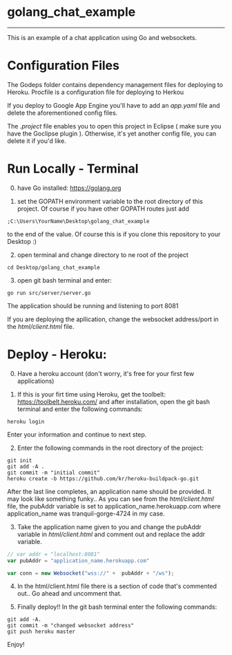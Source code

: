 # golang_chat_example
------------------------
This is an example of a chat application using Go and websockets.

# Configuration Files

The Godeps folder contains dependency management files for deploying to Heroku.
Procfile is a configuration file for deploying to Herkou

If you deploy to Google App Engine you'll have to add an *app.yaml* file and delete the aforementioned config files.

The *.project* file enables you to open this project in Eclipse ( make sure you have the Goclipse plugin ). Otherwise, it's yet another config file, you can delete it if you'd like.

# Run Locally - Terminal

0) have Go installed: https://golang.org

1) set the GOPATH environment variable to the root directory of this project. Of course if you have other GOPATH routes just add

```
;C:\Users\YourName\Desktop\golang_chat_example
```

to the end of the value. Of course this is if you clone this repository to your Desktop :)

2) open terminal and change directory to ne root of the project

```
cd Desktop/golang_chat_example
```

3) open git bash terminal and enter:

```
go run src/server/server.go
```

The application should be running and listening to port 8081

If you are deploying the apllication, change the websocket address/port in the *html/client.html* file.

# Deploy - Heroku:

0) Have a heroku account (don't worry, it's free for your first few applications)

1) If this is your firt time using Heroku, get the toolbelt: https://toolbelt.heroku.com/ and after installation, open the git bash terminal and enter the following commands:

```
heroku login
```

Enter your information and continue to next step.

2) Enter the following commands in the root directory of the project:

```
git init
git add -A .
git commit -m "initial commit"
heroku create -b https://github.com/kr/heroku-buildpack-go.git
```

After the last line completes, an application name should be provided. It may look like something funky.. As you can see from the *html/client.html* file, the pubAddr variable is set to application_name.herokuapp.com where application_name was tranquil-gorge-4724 in my case.

3) Take the application name given to you and change the pubAddr variable in *html/client.html* and comment out and replace the addr variable.

```javascript
// var addr = "localhost:8081"
var pubAddr = "application_name.herokuapp.com"

var conn = new Websocket("wss://" +  pubAddr + "/ws");
```

4) In the html/client.html file there is a section of code that's commented out.. Go ahead and uncomment that.

5) Finally deploy!! In the git bash terminal enter the following commands:

```
git add -A.
git commit -m "changed websocket address"
git push heroku master
```

Enjoy!